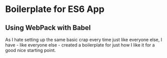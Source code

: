 # Boilerplate for ES6 App

## Using WebPack with Babel

As I hate setting up the same basic crap every time just like everyone else, I have - like everyone else - created a boilerplate for just how I like it for a good nice starting point.